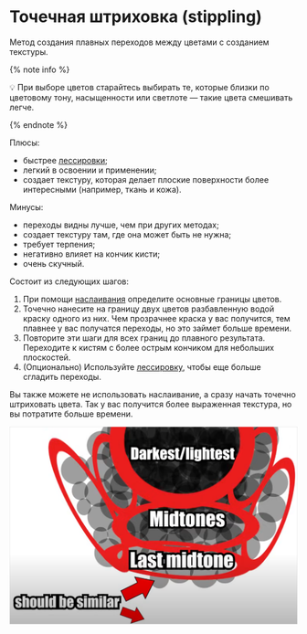 # Точечная штриховка (stippling)

Метод создания плавных переходов между цветами с созданием текстуры. 

{% note info %}

💡 При выборе цветов старайтесь выбирать те, которые близки по цветовому тону, насыщенности или светлоте — такие цвета смешивать легче.

{% endnote %}

Плюсы:

- быстрее [лессировки](glazing.md);
- легкий в освоении и применении;
- создает текстуру, которая делает плоские поверхности более интересными (например, ткань и кожа).

Минусы:

- переходы видны лучше, чем при других методах;
- создает текстуру там, где она может быть не нужна;
- требует терпения;
- негативно влияет на кончик кисти;
- очень скучный.

Состоит из следующих шагов:

1. При помощи [наслаивания](layering.md) определите основные границы цветов.
2. Точечно нанесите на границу двух цветов разбавленную водой краску одного из них. Чем прозрачнее краска у вас получится, тем плавнее у вас получатся переходы, но это займет больше времени.
3. Повторите эти шаги для всех границ до плавного результата. Переходите к кистям с более острым кончиком для небольших плоскостей.
4. (Опционально) Используйте [лессировку](glazing.md), чтобы еще больше сгладить переходы.

Вы также можете не использовать наслаивание, а сразу начать точечно штриховать цвета. Так у вас получится более выраженная текстура, но вы потратите больше времени.

![stippling](../_images/stippling.png)
